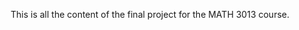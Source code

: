 <p align="center">  
This is all the content of the final project for the MATH 3013 course. 
</p>   
